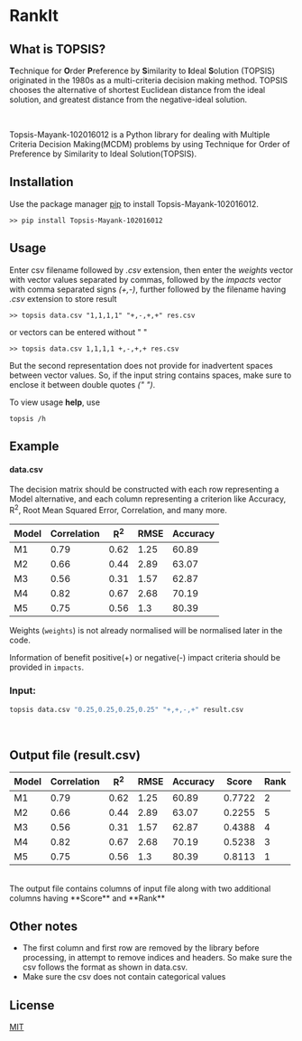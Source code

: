 # RankIt

## What is TOPSIS?

**T**echnique for **O**rder **P**reference by **S**imilarity to **I**deal **S**olution
(TOPSIS) originated in the 1980s as a multi-criteria decision making method.
TOPSIS chooses the alternative of shortest Euclidean distance from the ideal solution,
and greatest distance from the negative-ideal solution.

<br>

Topsis-Mayank-102016012 is a Python library for dealing with Multiple Criteria Decision Making(MCDM) problems by using Technique for Order of Preference by Similarity to Ideal Solution(TOPSIS).

## Installation

Use the package manager [pip](https://pip.pypa.io/en/stable/) to install Topsis-Mayank-102016012.

```
>> pip install Topsis-Mayank-102016012
```

## Usage

Enter csv filename followed by _.csv_ extension, then enter the _weights_ vector with vector values separated by commas, followed by the _impacts_ vector with comma separated signs _(+,-)_, further followed by the filename having _.csv_ extension to store result

```
>> topsis data.csv "1,1,1,1" "+,-,+,+" res.csv
```

or vectors can be entered without " "

```
>> topsis data.csv 1,1,1,1 +,-,+,+ res.csv
```

But the second representation does not provide for inadvertent spaces between vector values. So, if the input string contains spaces, make sure to enclose it between double quotes _(" ")_.

To view usage **help**, use

```
topsis /h
```

## Example

#### data.csv

The decision matrix should be constructed with each row representing a Model alternative, and each column representing a criterion like Accuracy, R<sup>2</sup>, Root Mean Squared Error, Correlation, and many more.

| Model | Correlation | R<sup>2</sup> | RMSE | Accuracy |
| ----- | ----------- | ------------- | ---- | -------- |
| M1    | 0.79        | 0.62          | 1.25 | 60.89    |
| M2    | 0.66        | 0.44          | 2.89 | 63.07    |
| M3    | 0.56        | 0.31          | 1.57 | 62.87    |
| M4    | 0.82        | 0.67          | 2.68 | 70.19    |
| M5    | 0.75        | 0.56          | 1.3  | 80.39    |

Weights (`weights`) is not already normalised will be normalised later in the code.

Information of benefit positive(+) or negative(-) impact criteria should be provided in `impacts`.

### Input:

```python
topsis data.csv "0.25,0.25,0.25,0.25" "+,+,-,+" result.csv
```

<br>

## Output file (result.csv)

| Model | Correlation | R<sup>2</sup> | RMSE | Accuracy | Score  | Rank |
| ----- | ----------- | ------------- | ---- | -------- | ------ | ---- |
| M1    | 0.79        | 0.62          | 1.25 | 60.89    | 0.7722 | 2    |
| M2    | 0.66        | 0.44          | 2.89 | 63.07    | 0.2255 | 5    |
| M3    | 0.56        | 0.31          | 1.57 | 62.87    | 0.4388 | 4    |
| M4    | 0.82        | 0.67          | 2.68 | 70.19    | 0.5238 | 3    |
| M5    | 0.75        | 0.56          | 1.3  | 80.39    | 0.8113 | 1    |

<br>
The output file contains columns of input file along with two additional columns having **Score** and **Rank**

## Other notes

- The first column and first row are removed by the library before processing, in attempt to remove indices and headers. So make sure the csv follows the format as shown in data.csv.
- Make sure the csv does not contain categorical values

## License

[MIT](https://choosealicense.com/licenses/mit/)
